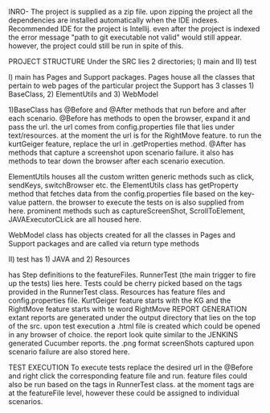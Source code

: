 INRO- The project is supplied as a zip file. upon zipping the project all the dependencies are installed automatically when the IDE indexes. Recommended IDE for the project is Intellij. even after the project is indexed the error message "path to git executable not valid" would still appear. however, the project could still be run in spite of this.

PROJECT STRUCTURE Under the SRC lies 2 directories; I) main and II) test

I) main has Pages and Support packages. Pages house all the classes that pertain to web pages of the particular project the Support has 3 classes 1) BaseClass, 2) ElementUtils and 3) WebModel

1)BaseClass has @Before and @After methods that run before and after each scenario. @Before has methods to open the browser, expand it and pass the url. the url comes from config.properties file that lies under text/resources. at the moment the url is for the RightMove feature. to run the kurtGeiger feature, replace the url in .getProperties method. @After has methods that capture a screenshot upon scenario failure. it also has methods to tear down the browser after each scenario execution.

ElementUtils houses all the custom written generic methods such as click, sendKeys, switchBrowser etc. the ElementUtils class has getProperty method that fetches data from the config.properties file based on the key-value pattern. the browser to execute the tests on is also supplied from here. prominent methods such as captureScreenShot, ScrollToElement, JAVAExecutorCLick are all housed here.

WebModel class has objects created for all the classes in Pages and Support packages and are called via return type methods

II) test has 1) JAVA and 2) Resources

has Step definitions to the featureFiles. RunnerTest (the main trigger to fire up the tests) lies here. Tests could be cherry picked based on the tags provided in the RunnerTest class.
Resources has feature files and config.properties file. KurtGeiger feature starts with the KG and the RightMove feature starts with te word RightMove
REPORT GENERATION extant reports are generated under the output directory that lies on the top of the src. upon test execution a .html file is created which could be opened in any browser of choice. the report look quite similar to the JENKINS generated Cucumber reports. the .png format screenShots captured upon scenario failure are also stored here.

TEST EXECUTION To execute tests replace the desired url in the @Before and right click the corresponding feature file and run. feature files could also be run based on the tags in RunnerTest class. at the moment tags are at the featureFile level, however these could be assigned to individual scenarios.
